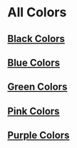 # All Colors

## [Black Colors](./black-colors.md)

## [Blue Colors](./blue-colors.md)

## [Green Colors](./green-colors.md)

## [Pink Colors](./pink-colors.md)

## [Purple Colors](./purple-colors.md)
